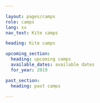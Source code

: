 ```yaml
---

layout: pages/camps
role: camps
lang: sv
nav_text: Kite camps

heading: Kite camps

upcoming_section:
  heading: upcoming camps
  available_dates: available dates
  for_year: 2019

past_section:
  heading: past camps

---
```


